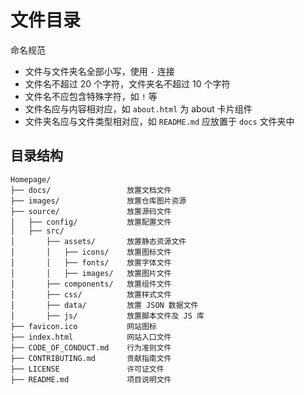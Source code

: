 # 文件目录

命名规范

-   文件与文件夹名全部小写，使用 `-` 连接
-   文件名不超过 20 个字符，文件夹名不超过 10 个字符
-   文件名不应包含特殊字符，如 `!` 等
-   文件名应与内容相对应，如 `about.html` 为 about 卡片组件
-   文件夹名应与文件类型相对应，如 `README.md` 应放置于 `docs` 文件夹中

## 目录结构

```
Homepage/
├── docs/                 放置文档文件
├── images/               放置仓库图片资源
├── source/               放置源码文件
│   ├── config/           放置配置文件
│   ├── src/
│       ├── assets/       放置静态资源文件
│       │   ├── icons/    放置图标文件
│       │   ├── fonts/    放置字体文件
│       │   ├── images/   放置图片文件
│       ├── components/   放置组件文件
│       ├── css/          放置样式文件
│       ├── data/         放置 JSON 数据文件
│       ├── js/           放置脚本文件及 JS 库
├── favicon.ico           网站图标
├── index.html            网站入口文件
├── CODE_OF_CONDUCT.md    行为准则文件
├── CONTRIBUTING.md       贡献指南文件
├── LICENSE               许可证文件
├── README.md             项目说明文件
```
